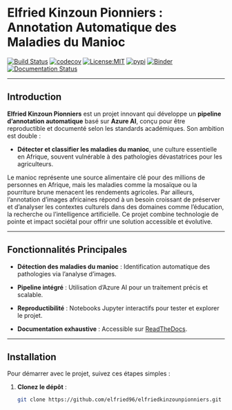# Elfried Kinzoun Pionniers : Annotation Automatique des Maladies du Manioc 

[![Build Status](https://github.com/elfried96/elfriedkinzounpionniers/workflows/Tests/badge.svg)](https://github.com/elfried96/elfriedkinzounpionniers/actions)
[![codecov](https://codecov.io/gh/elfried96/elfriedkinzounpionniers/branch/main/graph/badge.svg)](https://codecov.io/gh/elfried96/elfriedkinzounpionniers)
[![License:MIT](https://img.shields.io/badge/License-MIT-lightgray.svg?style=flt-square)](https://opensource.org/licenses/MIT)
[![pypi](https://img.shields.io/pypi/v/elfriedkinzounpionniers.svg)](https://pypi.org/project/elfriedkinzounpionniers)
[![Binder](https://mybinder.org/badge_logo.svg)](https://mybinder.org/v2/gh/elfried96/elfriedkinzounpionniers/main?urlpath=lab/tree/notebooks/demo.ipynb)
[![Documentation Status](https://readthedocs.org/projects/elfriedkinzounpionniers/badge/?version=latest)](https://elfriedkinzounpionniers.readthedocs.io/en/latest/?badge=latest)

---

## Introduction

**Elfried Kinzoun Pionniers** est un projet innovant qui développe un **pipeline d’annotation automatique** basé sur **Azure AI**, conçu pour être reproductible et documenté selon les standards académiques. Son ambition est double :
- **Détecter et classifier les maladies du manioc**, une culture essentielle en Afrique, souvent vulnérable à des pathologies dévastatrices pour les agriculteurs.

Le manioc représente une source alimentaire clé pour des millions de personnes en Afrique, mais les maladies comme la mosaïque ou la pourriture brune menacent les rendements agricoles. Par ailleurs, l’annotation d’images africaines répond à un besoin croissant de préserver et d’analyser les contextes culturels dans des domaines comme l’éducation, la recherche ou l’intelligence artificielle. Ce projet combine technologie de pointe et impact sociétal pour offrir une solution accessible et évolutive.

---

## Fonctionnalités Principales

- **Détection des maladies du manioc** : Identification automatique des pathologies via l’analyse d’images.

- **Pipeline intégré** : Utilisation d’Azure AI pour un traitement précis et scalable.
- **Reproductibilité** : Notebooks Jupyter interactifs pour tester et explorer le projet.
- **Documentation exhaustive** : Accessible sur [ReadTheDocs](https://elfriedkinzounpionniers.readthedocs.io).

---

## Installation

Pour démarrer avec le projet, suivez ces étapes simples :

1. **Clonez le dépôt** :
   ```bash
   git clone https://github.com/elfried96/elfriedkinzounpionniers.git